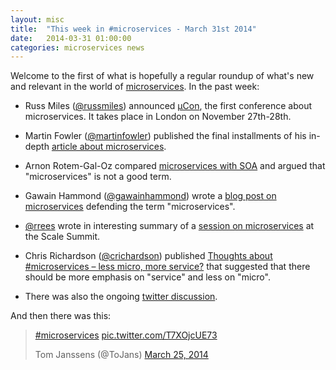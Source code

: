 ```yaml
---
layout: misc
title:  "This week in #microservices - March 31st 2014"
date:   2014-03-31 01:00:00
categories: microservices news
---
```


Welcome to the first of what is hopefully a regular roundup of what's new and relevant in the world of [microservices](/patterns/microservices.html). In the past week:

* Russ Miles ([@russmiles](https://twitter.com/russmiles)) announced [µCon](https://skillsmatter.com/conferences/6312-mucon), the first conference about microservices.
It takes place in London on November 27th-28th.

* Martin Fowler ([@martinfowler](https://twitter.com/martinfowler)) published the final installments of his in-depth [article about microservices](http://martinfowler.com/articles/microservices.html).

* Arnon Rotem-Gal-Oz compared [microservices with SOA](http://arnon.me/2014/03/services-microservices-nanoservices) and argued that "microservices" is not a good term.

* Gawain Hammond ([@gawainhammond](https://twitter.com/gawainhammond)) wrote a [blog post on microservices](http://gawainhammond.blogspot.co.uk/2014/03/microservices-and-soa.html) defending the term "microservices".

* [@rrees](https://twitter.com/rrees) wrote in interesting summary of a [session on microservices](http://rrees.me/2014/03/24/the-state-of-microservices/) at the Scale Summit.

* Chris Richardson ([@crichardson](https://twitter.com/crichardson)) published
[Thoughts about #microservices – less micro, more service?](http://plainoldobjects.com/2014/03/25/thoughts-about-microservices-less-micro-more-service/)
that suggested that there should be more emphasis on "service" and less on "micro".

* There was also the ongoing [twitter discussion](https://twitter.com/search?q=%23microservices).

And then there was this:

<blockquote class="twitter-tweet" lang="en"><p><a href="https://twitter.com/search?q=%23microservices&amp;src=hash">#microservices</a> <a href="http://t.co/T7XOjcUE73">pic.twitter.com/T7XOjcUE73</a></p>Tom Janssens (@ToJans) <a href="https://twitter.com/ToJans/statuses/448360079159328768">March 25, 2014</a></blockquote>
<script async src="//platform.twitter.com/widgets.js" charset="utf-8"></script>

